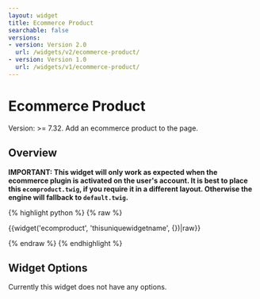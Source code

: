 ```yaml
---
layout: widget
title: Ecommerce Product
searchable: false
versions:
- version: Version 2.0
  url: /widgets/v2/ecommerce-product/
- version: Version 1.0
  url: /widgets/v1/ecommerce-product/
---
```


# Ecommerce Product

Version: >= 7.32. Add an ecommerce product to the page.

## Overview

**IMPORTANT: This widget will only work as expected when the ecommerce plugin is activated on the user's account. It is best to place this `ecomproduct.twig`, if you require it in a different layout. Otherwise the engine will fallback to `default.twig`.**

{% highlight python %}
{% raw %}

{{widget('ecomproduct', 'thisuniquewidgetname', {})|raw}}

{% endraw %}
{% endhighlight %}

## Widget Options

Currently this widget does not have any options.
